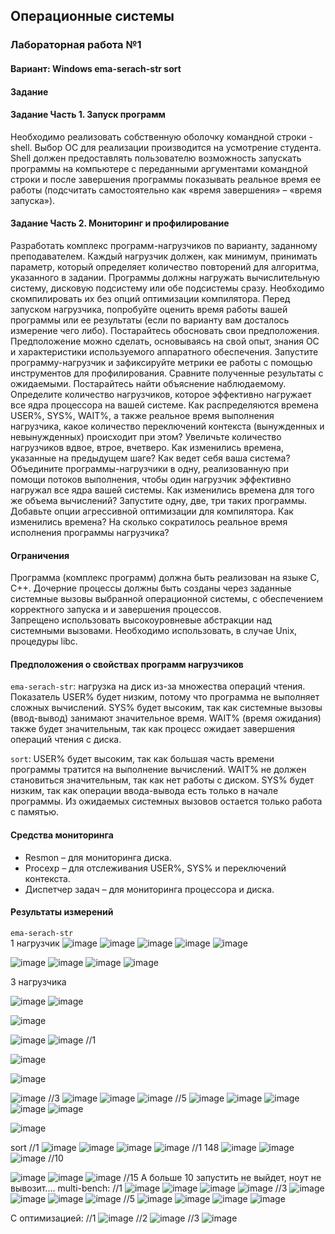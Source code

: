 ## Операционные системы 
### Лабораторная работа №1
#### Вариант: Windows ema-serach-str sort </br>
#### Задание </br>
#### Задание Часть 1. Запуск программ </br>

Необходимо реализовать собственную оболочку командной строки - shell. Выбор ОС для реализации производится на усмотрение студента. Shell должен предоставлять пользователю возможность запускать программы на компьютере с 
переданными аргументами командной строки и после завершения программы показывать реальное время ее работы (подсчитать самостоятельно как «время завершения» – «время запуска»). </br>

#### Задание Часть 2. Мониторинг и профилирование </br>

Разработать комплекс программ-нагрузчиков по варианту, заданному преподавателем. Каждый нагрузчик должен, как минимум, принимать параметр, который определяет количество повторений для алгоритма, указанного в задании. 
Программы должны нагружать вычислительную систему, дисковую подсистему или обе подсистемы сразу. Необходимо скомпилировать их без опций оптимизации компилятора.
Перед запуском нагрузчика, попробуйте оценить время работы вашей программы или ее результаты (если по варианту вам досталось измерение чего либо).
Постарайтесь обосновать свои предположения. Предположение можно сделать, основываясь на свой опыт, знания ОС и характеристики используемого аппаратного обеспечения.
Запустите программу-нагрузчик и зафиксируйте метрики ее работы с помощью инструментов для профилирования. Сравните полученные результаты с ожидаемыми. Постарайтесь найти объяснение наблюдаемому.
Определите количество нагрузчиков, которое эффективно нагружает все ядра процессора на вашей системе. Как распределяются времена  USER%, SYS%, WAIT%, а 
также реальное время выполнения нагрузчика, какое количество переключений контекста (вынужденных и невынужденных) происходит при этом?
Увеличьте количество нагрузчиков вдвое, втрое, вчетверо. Как изменились времена, указанные на предыдущем шаге? Как ведет себя ваша система?
Объедините программы-нагрузчики в одну, реализованную при помощи потоков выполнения, чтобы один нагрузчик эффективно нагружал все ядра вашей системы. 
Как изменились времена для того же объема вычислений? Запустите одну, две, три таких программы.
Добавьте опции агрессивной оптимизации для компилятора. Как изменились времена? На сколько сократилось реальное время исполнения программы нагрузчика? </br>

#### Ограничения

Программа (комплекс программ) должна быть реализован на языке C, C++.
Дочерние процессы должны быть созданы через заданные системные вызовы выбранной операционной системы, с обеспечением корректного запуска и и завершения процессов.  
Запрещено использовать высокоуровневые абстракции над системными вызовами. Необходимо использовать, в случае Unix, процедуры libc. </br>

#### Предположения о свойствах программ нагрузчиков
`ema-serach-str`: нагрузка на диск из-за множества операций чтения. Показатель USER% будет низким, потому что программа не выполняет сложных вычислений. 
SYS% будет высоким, так как системные вызовы (ввод-вывод) занимают значительное время. WAIT% (время ожидания) также будет значительным, так как процесс ожидает завершения операций чтения с диска. </br>

`sort`: USER% будет высоким, так как большая часть времени программы тратится на выполнение вычислений. WAIT% не должен становиться значительным, так как нет работы с диском. SYS% будет низким, так как операции ввода-вывода есть только в начале программы. Из ожидаемых системных вызовов остается только работа с памятью. </br>

#### Средства мониторинга
- Resmon – для мониторинга диска.
- Procexp – для отслеживания USER%, SYS% и переключений контекста.
- Диспетчер задач – для мониторинга процессора и диска. 
 #### Результаты измерений
 `ema-serach-str`  </br>
 1 нагрузчик
![image](https://github.com/user-attachments/assets/ed0d49d0-d154-4d32-a183-b9c40453a4a6)
 ![image](https://github.com/user-attachments/assets/6510c518-1b01-48cc-873e-86c58803cdd7)
 ![image](https://github.com/user-attachments/assets/16f96d3c-4d95-435b-a08f-140599e3b123)
 ![image](https://github.com/user-attachments/assets/a97a3b59-5d0e-4b6b-a395-c8f1f6c1892b)
 ![image](https://github.com/user-attachments/assets/24002b28-f4ad-4bd7-acb2-d03608a461a5)

![image](https://github.com/user-attachments/assets/64179d50-b73b-46bc-9814-95112fa593d1)
![image](https://github.com/user-attachments/assets/80b842ea-8ddd-428e-b4b7-3165b97a39bf)
![image](https://github.com/user-attachments/assets/32d1d0c7-a539-45b6-a8c3-5987bb040d9e)
![image](https://github.com/user-attachments/assets/f0c07855-d1d6-4f59-b2cc-047a4c15d0a9)

3 нагрузчика

![image](https://github.com/user-attachments/assets/f85684ba-9cae-419a-a802-393e64dee29d)
![image](https://github.com/user-attachments/assets/248c61fc-209f-4f50-bb14-4025642c5c6c)

![image](https://github.com/user-attachments/assets/a439fa32-0875-4177-ae0d-e234ea5fc0c8)


![image](https://github.com/user-attachments/assets/bd9dbe39-8af3-4ff3-a633-d47b6a2c9f20)
![image](https://github.com/user-attachments/assets/bd9da691-f824-468a-8c12-6194a13f05a4)
//1

![image](https://github.com/user-attachments/assets/d1df9443-ab4e-4cab-921d-a1a453b93bc7)

 ![image](https://github.com/user-attachments/assets/368cbb20-2a1b-4450-af32-9a4fdf791cb8)
 
![image](https://github.com/user-attachments/assets/411f4b8c-41e6-4e86-a089-385adc870d03)
//3
![image](https://github.com/user-attachments/assets/a0c12965-4a3b-430a-922b-f5b902a37dcf)
![image](https://github.com/user-attachments/assets/cd0fc131-88cc-4983-96b0-aca67cb3fefb)
![image](https://github.com/user-attachments/assets/128da663-112b-4e0f-9bc2-c8a36f04a8be)
//5
![image](https://github.com/user-attachments/assets/e60592f9-33e9-4039-b402-4b56ec77a3d8)
![image](https://github.com/user-attachments/assets/4edfcdf2-9d82-4df6-87f2-2306b7101dc1)
![image](https://github.com/user-attachments/assets/030c5eff-46dc-47fe-bccc-8ff91e3309ff)
![image](https://github.com/user-attachments/assets/39280c9d-48f3-48e7-931e-8ee7cd9cc079)
![image](https://github.com/user-attachments/assets/8af1379b-de07-4e13-85ab-aeaf888fbec3)

![image](https://github.com/user-attachments/assets/149a0281-6e8e-4671-823a-cb91d72ddfac)

sort
//1
![image](https://github.com/user-attachments/assets/f992008f-ef7e-4371-afc7-ba6e51b99a8b)
![image](https://github.com/user-attachments/assets/2dd123e4-bc29-4aac-877b-ad9d84c05253)
![image](https://github.com/user-attachments/assets/e3ede237-9e93-4fec-bb28-b4c445025b9c)
![image](https://github.com/user-attachments/assets/17fe6221-9869-46f6-830f-2c15bdeb5f58)
//1 148
![image](https://github.com/user-attachments/assets/31bed94d-42fb-4ffa-938e-b521262236e5)
![image](https://github.com/user-attachments/assets/e7f5a5a2-a66b-4b8c-81ce-a07916f3405b)
![image](https://github.com/user-attachments/assets/0cf572d2-91f5-4a4f-9a0b-7c75033f5b7e)
//10

![image](https://github.com/user-attachments/assets/a1a8ef6d-54b6-4650-8c9e-904722767bd3)
![image](https://github.com/user-attachments/assets/ce4b6c57-f194-4b68-b400-18738a89bc5f)
![image](https://github.com/user-attachments/assets/3e4fe686-9bfa-466e-ae99-498df696f464)
//15
А больше 10 запустить не выйдет, ноут не вывозит....
multi-bench:
//1
![image](https://github.com/user-attachments/assets/6e9ed31a-cc2a-4d8c-b433-e2e41eda23c1)
![image](https://github.com/user-attachments/assets/99a048b9-0ef3-49da-a907-61631daf116b)
![image](https://github.com/user-attachments/assets/3a5d7abd-6aed-48aa-a3d1-66c180835f29)
![image](https://github.com/user-attachments/assets/86f8cb89-72da-4c16-ba7c-6fddbbe8902f)
//3
![image](https://github.com/user-attachments/assets/93dac60c-04d0-4fbd-a7a0-ea252cb38827)
![image](https://github.com/user-attachments/assets/5ce8dbe5-b4d0-4b91-a813-04b7a7091a32)
![image](https://github.com/user-attachments/assets/955e9cbe-ab8a-4244-8403-a93ac70602ff)
![image](https://github.com/user-attachments/assets/3f1dbe50-520b-4883-ad43-f99d3450d85f)
//5
![image](https://github.com/user-attachments/assets/b1dc4c38-c8fb-4f64-9456-150d6cfbbafc)
![image](https://github.com/user-attachments/assets/5748efea-95a1-4c6a-9086-99aae3f341fc)
![image](https://github.com/user-attachments/assets/2ff6b5bd-0976-4cb3-8f19-e88340c9c492)
![image](https://github.com/user-attachments/assets/3d56decc-7474-4068-9b25-523d352231c0)

С оптимизацией:
//1
![image](https://github.com/user-attachments/assets/acacd58f-d3bd-44ae-8460-300aa18641bd)
//2
![image](https://github.com/user-attachments/assets/92e60733-1be4-42b2-a813-863e9a3ea551)
//3
![image](https://github.com/user-attachments/assets/6df0c4c0-f06a-4c09-b0b8-2ce7a162a381)







